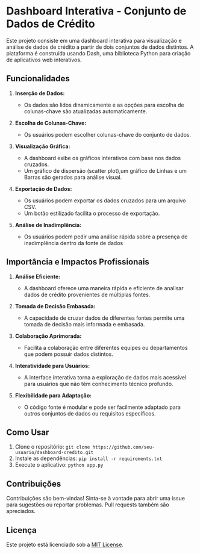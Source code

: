 # Dashboard Interativa - Conjunto de Dados de Crédito

Este projeto consiste em uma dashboard interativa para visualização e análise de dados de crédito a partir de dois conjuntos de dados distintos. A plataforma é construída usando Dash, uma biblioteca Python para criação de aplicativos web interativos.

## Funcionalidades

1. **Inserção de Dados:**
   - Os dados são lidos dinamicamente e as opções para escolha de colunas-chave são atualizadas automaticamente.

2. **Escolha de Colunas-Chave:**
   - Os usuários podem escolher colunas-chave do conjunto de dados.

3. **Visualização Gráfica:**
   - A dashboard exibe os gráficos interativos com base nos dados cruzados.
   - Um gráfico de dispersão (scatter plot),um gráfico de Linhas e um Barras são gerados para análise visual.

4. **Exportação de Dados:**
   - Os usuários podem exportar os dados cruzados para um arquivo CSV.
   - Um botão estilizado facilita o processo de exportação.

5. **Análise de Inadimplência:**
   - Os usuários podem pedir uma análise rápida sobre a presença de inadimplência dentro da fonte de dados

## Importância e Impactos Profissionais

1. **Análise Eficiente:**
   - A dashboard oferece uma maneira rápida e eficiente de analisar dados de crédito provenientes de múltiplas fontes.

2. **Tomada de Decisão Embasada:**
   - A capacidade de cruzar dados de diferentes fontes permite uma tomada de decisão mais informada e embasada.

3. **Colaboração Aprimorada:**
   - Facilita a colaboração entre diferentes equipes ou departamentos que podem possuir dados distintos.

4. **Interatividade para Usuários:**
   - A interface interativa torna a exploração de dados mais acessível para usuários que não têm conhecimento técnico profundo.

5. **Flexibilidade para Adaptação:**
   - O código fonte é modular e pode ser facilmente adaptado para outros conjuntos de dados ou requisitos específicos.

## Como Usar

1. Clone o repositório: `git clone https://github.com/seu-usuario/dashboard-credito.git`
2. Instale as dependências: `pip install -r requirements.txt`
3. Execute o aplicativo: `python app.py`

## Contribuições

Contribuições são bem-vindas! Sinta-se à vontade para abrir uma issue para sugestões ou reportar problemas. Pull requests também são apreciados.

## Licença

Este projeto está licenciado sob a [MIT License](LICENSE).


